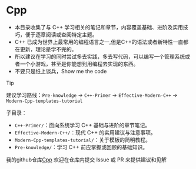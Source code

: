 # Cpp

- 本目录收集了与 C++ 学习相关的笔记和章节，内容覆盖基础、进阶及实用技巧，便于逐章阅读或查阅特定主题。
- C++ 已成为世界上最常用的编程语言之一,但是C++的语法或者新特性一直都在更新，理论是学不完的。
- 所以建议在学习的同时尝试多去实践，多去写代码，可以编写一个管理系统或者一个小游戏，甚至是你能想到用编程去实现的东西。
- 不要只是纸上谈兵，Show me the code

> [!tip]
> 建议学习路线：`Pre-knowledge` -> `C++-Primer` -> `Effective-Modern-C++` -> `Modern-Cpp-templates-tutorial`

子目录：

- `C++-Primer/`：面向系统学习 C++ 基础与进阶的章节笔记。
- `Effective-Modern-C++/`：现代 C++ 的实用建议与注意事项。
- `Modern-Cpp-templates-tutorial/`：关于模板的简明教程。
- `Pre-knowledge/`：学习 C++ 前应掌握或回顾的基础知识。


我的github仓库[Cpp](https://github.com/jlu005807/Cpp)
欢迎在仓库内提交 Issue 或 PR 来提供建议和见解